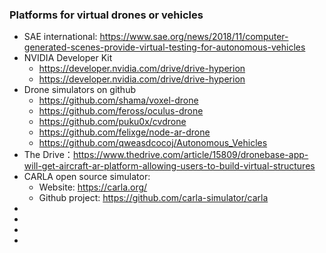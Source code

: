 ### Platforms for virtual drones or vehicles

+ SAE international: https://www.sae.org/news/2018/11/computer-generated-scenes-provide-virtual-testing-for-autonomous-vehicles
+ NVIDIA Developer Kit 
   + https://developer.nvidia.com/drive/drive-hyperion
   + https://developer.nvidia.com/drive/drive-hyperion
+ Drone simulators on github
   + https://github.com/shama/voxel-drone
   + https://github.com/feross/oculus-drone
   + https://github.com/puku0x/cvdrone
   + https://github.com/felixge/node-ar-drone
   + https://github.com/qweasdcocoj/Autonomous_Vehicles
+ The Drive：https://www.thedrive.com/article/15809/dronebase-app-will-get-aircraft-ar-platform-allowing-users-to-build-virtual-structures
+ CARLA open source simulator:
   + Website: https://carla.org/
   + Github project: https://github.com/carla-simulator/carla
+
+
+
+
